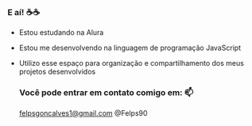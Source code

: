 ### E aí! ☕☕


* Estou estudando na Alura
* Estou me desenvolvendo na linguagem de programação JavaScript
* Utilizo esse espaço para organização e compartilhamento dos meus projetos desenvolvidos

  ### Você pode entrar em contato comigo em: 📫

  felpsgoncalves1@gmail.com
  @Felps90
<!--
**Felps90/Felps90** is a ✨ _special_ ✨ repository because its `README.md` (this file) appears on your GitHub profile.

Here are some ideas to get you started:

- 🔭 I’m currently working on ...
- 🌱 I’m currently learning ...
- 👯 I’m looking to collaborate on ...
- 🤔 I’m looking for help with ...
- 💬 Ask me about ...
- 📫 How to reach me: ...
- 😄 Pronouns: ...
- ⚡ Fun fact: ...
-->
